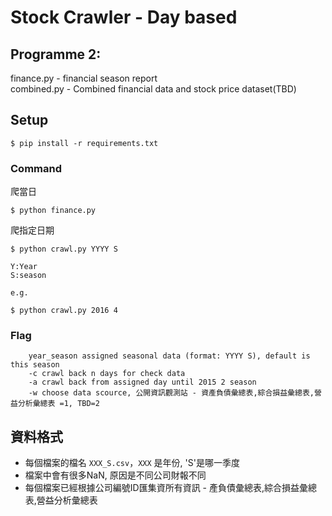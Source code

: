 # Stock Crawler - Day based

## Programme 2:  
finance.py - financial season report  
combined.py - Combined financial data and stock price dataset(TBD)  


## Setup

```
$ pip install -r requirements.txt
```

### Command

爬當日

```
$ python finance.py
```

爬指定日期

```
$ python crawl.py YYYY S

Y:Year
S:season

e.g.

$ python crawl.py 2016 4
```

### Flag

```
    year_season assigned seasonal data (format: YYYY S), default is this season  
    -c crawl back n days for check data  
    -a crawl back from assigned day until 2015 2 season    
    -w choose data scource, 公開資訊觀測站 - 資產負債彙總表,綜合損益彙總表,營益分析彙總表 =1, TBD=2    
``` 


## 資料格式

- 每個檔案的檔名 `XXX_S.csv`，`XXX` 是年份, 'S'是哪一季度  
- 檔案中會有很多NaN, 原因是不同公司財報不同  
- 每個檔案已經根據公司編號ID匯集資所有資訊 - 產負債彙總表,綜合損益彙總表,營益分析彙總表  

